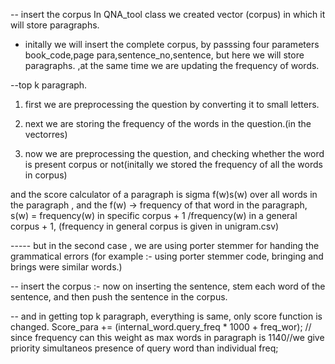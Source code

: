 -- insert the corpus
In QNA_tool class we created vector (corpus) in which it will store paragraphs.
- initally we will insert the complete corpus, by passsing four parameters book_code,page
para,sentence_no,sentence, but here we will store paragraphs.
,at the same time we are updating the frequency of words.

--top k paragraph.

1. first we are preprocessing the question by converting it to small letters.
2. next we are storing the frequency of the words in the question.(in the vector<Duo>res)

3. now we are preprocessing the question, and checking whether the word is present
corpus or not(initally we stored the frequency of all the words in corpus)

and the score calculator of a paragraph is sigma f(w)s(w) over all words in the paragraph
, and the f(w) -> frequency of that word in the paragraph, s(w) = frequency(w) in specific corpus + 1
/frequency(w) in a general corpus + 1, (frequency in general corpus is given in unigram.csv)


----- but in the second case , we are using porter stemmer for handing the grammatical 
errors (for example :- using porter stemmer code, bringing and brings were similar words.)

-- insert the corpus :-
now on inserting the sentence, stem each word of the sentence, and then push the sentence
in the corpus.

-- and in getting top k paragraph, everything is same, only score function is changed.
Score_para += (internal_word.query_freq * 1000 + freq_wor); 
// since frequency can this weight as max words 
in paragraph is 1140//we give priority simultaneos presence of query word than individual freq;

